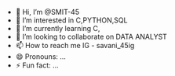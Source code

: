 - 👋 Hi, I’m @SMIT-45
- 👀 I’m interested in C,PYTHON,SQL
- 🌱 I’m currently learning C,
- 💞️ I’m looking to collaborate on DATA ANALYST
- 📫 How to reach me IG - savani_45ig
- 😄 Pronouns: ...
- ⚡ Fun fact: ...

<!---
SMIT-45/SMIT-45 is a ✨ special ✨ repository because its `README.md` (this file) appears on your GitHub profile.
You can click the Preview link to take a look at your changes.
--->
